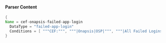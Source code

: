 #### Parser Content
```Java
{
Name = cef-onapsis-failed-app-login
  DataType = "failed-app-login"
  Conditions = [ """CEF:""", """|Onapsis|OSP|""", """|All Failed Logins|""" ]
}
```